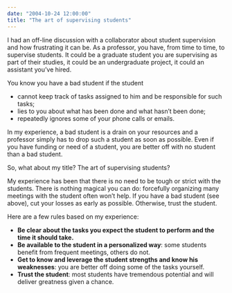 ```yaml
---
date: "2004-10-24 12:00:00"
title: "The art of supervising students"
---
```




I had an off-line discussion with a collaborator about student supervision and how frustrating it can be. As a professor, you have, from time to time, to supervise students. It could be a graduate student you are supervising as part of their studies, it could be an undergraduate project, it could an assistant you&rsquo;ve hired.

You know you have a bad student if the student

- cannot keep track of tasks assigned to him and be responsible for such tasks; 
- lies to you about what has been done and what hasn&rsquo;t been done; 
- repeatedly ignores some of your phone calls or emails. 


In my experience, a bad student is a drain on your resources and a professor simply has to drop such a student as soon as possible. Even if you have funding or need of a student, you are better off with no student than a bad student.

So, what about my title? The art of supervising students?

My experience has been that there is no need to be tough or strict with the students. There is nothing magical you can do: forcefully organizing many meetings with the student often won&rsquo;t help. If you have a bad student (see above), cut your losses as early as possible. Otherwise, trust the student.

Here are a few rules based on my experience:

- __Be clear about the tasks you expect the student to perform and the time it should take.__
- __Be available to the student in a personalized way__: some students benefit from frequent meetings, others do not.
- __Get to know and leverage the student strengths and know his weaknesses__: you are better off doing some of the tasks yourself.
- __Trust the student__: most students have tremendous potential and will deliver greatness given a chance.


